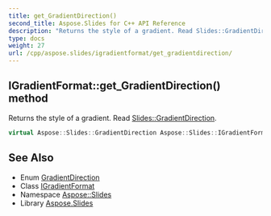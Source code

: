 ```yaml
---
title: get_GradientDirection()
second_title: Aspose.Slides for C++ API Reference
description: "Returns the style of a gradient. Read Slides::GradientDirection."
type: docs
weight: 27
url: /cpp/aspose.slides/igradientformat/get_gradientdirection/
---
```

## IGradientFormat::get_GradientDirection() method


Returns the style of a gradient. Read [Slides::GradientDirection](../../gradientdirection/).

```cpp
virtual Aspose::Slides::GradientDirection Aspose::Slides::IGradientFormat::get_GradientDirection()=0
```

## See Also

* Enum [GradientDirection](../gradientdirection/)
* Class [IGradientFormat](./)
* Namespace [Aspose::Slides](../)
* Library [Aspose.Slides](../../)